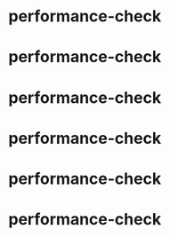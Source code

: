 # performance-check
# performance-check
# performance-check
# performance-check
# performance-check
# performance-check
